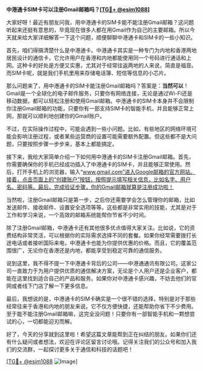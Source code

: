 **中港通卡SIM卡可以注册Gmail邮箱吗？[[TG💪+ @esim1088](https://t.me/s/esim1088)]**

大家好呀！最近有朋友问我，用中港通卡的SIM卡能不能注册Gmail邮箱？这问题听起来还挺有意思的，毕竟现在很多人都在用Gmail作为自己的主要邮箱。所以今天就来给大家详细解答一下这个问题，顺便聊聊中港通卡和SIM卡的一些小知识。

首先，咱们得搞清楚什么是中港通卡。中港通卡其实是一种专门为内地和香港两地居民设计的通信卡，它允许用户在香港和内地都能使用同一个号码进行通话和上网。这种卡的好处是方便又实惠，尤其对于经常往返两地的人来说，简直是福音。而SIM卡呢，就是我们手机里用来存储电话簿、短信等信息的小芯片。

那么问题来了，用中港通卡的SIM卡能注册Gmail邮箱吗？答案是：**当然可以**！Gmail是一个全球化的电子邮件服务，只要你有网络连接，无论是通过Wi-Fi还是移动数据，都可以轻松注册和使用Gmail邮箱。中港通卡的SIM卡本身并不会限制你注册Gmail邮箱的功能，只要你有一部支持SIM卡的智能手机，并且能够正常上网，那就可以顺利地创建你的Gmail账户。

不过，在实际操作过程中，可能会遇到一些小问题。比如，有些地区的网络环境可能会影响注册过程，或者某些运营商的设置可能需要额外配置。但这些都不是大问题，只要按照步骤一步步来，基本上都能搞定。

接下来，我给大家简单介绍一下如何用中港通卡的SIM卡注册Gmail邮箱。首先，你需要确保你的手机已经成功插入了中港通卡的SIM卡，并且能够正常使用。然后，打开手机上的浏览器，输入“www.gmail.com”进入Google邮箱的官方网站。接着，点击页面上的“创建账户”按钮，按照提示填写相关信息，比如名字、用户名、密码等。最后，完成验证步骤，你的Gmail邮箱就算是注册成功啦！

当然啦，注册Gmail邮箱只是第一步，之后你还需要学会怎么管理你的邮箱，比如发送邮件、接收邮件、设置安全选项等等。这些都是非常实用的技能，尤其是对于工作和学习来说，一个高效的邮箱系统能帮你节省不少时间。

除了注册Gmail邮箱，中港通卡还有其他很多优点值得大家关注。比如说，它的资费结构非常灵活，可以根据你的实际需求选择不同的套餐。如果你经常需要拨打长途电话或者接听国际来电，中港通卡也能为你提供优惠的价格。而且，它的覆盖范围很广，无论你在香港还是内地，都能享受到稳定可靠的通信服务。

说到这里，我不得不提一下中港通卡背后的公司——中港通通讯有限公司。这家公司一直致力于为用户提供优质的通信解决方案，无论是个人用户还是企业客户，都能在这里找到适合自己的产品和服务。如果你对中港通卡感兴趣，不妨去他们的官网或者线下门店了解一下更多信息。

最后，我想说的是，中港通卡的SIM卡确实是一个很不错的选择，特别是对于那些经常往来于香港和内地的朋友来说。它不仅方便快捷，还能帮助你省下不少费用。至于能不能注册Gmail邮箱嘛，这完全没问题！只要你有一部智能手机和一颗想尝试的心，一切都能迎刃而解。

好了，今天的分享就到这里啦！希望这篇文章能帮到正在纠结的朋友。如果你们还有什么疑问或者想法，欢迎在评论区留言讨论哦。记得关注我们的公众号和加入我们的交流群，一起探讨更多关于通信和科技的话题吧！

[[TG💪+ @esim1088](https://t.me/s/esim1088) ![Image](https://i.postimg.cc/4NQfJmqS/Snipaste-2025-05-13-00-14-12.png)]
